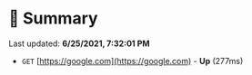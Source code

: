 # 📖 Summary
Last updated: **6/25/2021, 7:32:01 PM**

- `GET` [https://google.com](https://google.com) - **Up** (277ms)
